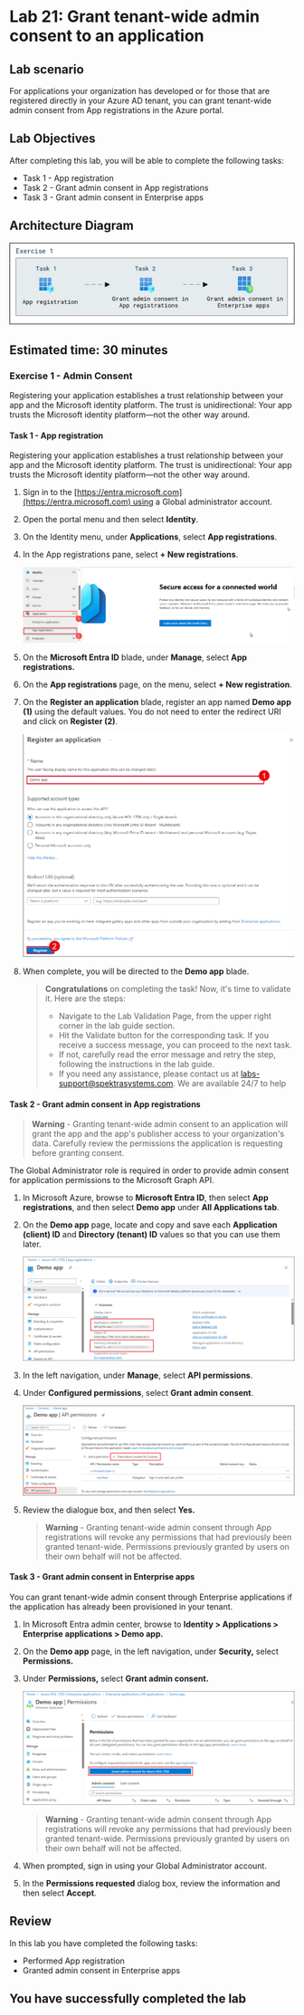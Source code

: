 # Lab 21: Grant tenant-wide admin consent to an application

## Lab scenario

For applications your organization has developed or for those that are registered directly in your Azure AD tenant, you can grant tenant-wide admin consent from App registrations in the Azure portal.

## Lab Objectives
After completing this lab, you will be able to complete the following tasks:

- Task 1 - App registration
- Task 2 - Grant admin consent in App registrations
- Task 3 - Grant admin consent in Enterprise apps

## Architecture Diagram

![Screen image displaying the New Group page with Group type, Group name, Owners, and Members highlighted](./media/arch021.png)

## Estimated time: 30 minutes

### Exercise 1 - Admin Consent

Registering your application establishes a trust relationship between your app and the Microsoft identity platform. The trust is unidirectional: Your app trusts the Microsoft identity platform—not the other way around.

#### Task 1 - App registration

Registering your application establishes a trust relationship between your app and the Microsoft identity platform. The trust is unidirectional: Your app trusts the Microsoft identity platform—not the other way around.

1. Sign in to the [https://entra.microsoft.com](https://entra.microsoft.com) using a Global administrator account.

2. Open the portal menu and then select **Identity**.

3. On the Identity menu, under **Applications**, select **App registrations**.

4. In the App registrations pane, select **+ New registrations**.

   ![Screen image displaying the Azure resources discovery page with the subscription and manage resource highlighted](./media/entraid1.png)

5. On the **Microsoft Entra ID** blade, under **Manage**, select **App registrations.**

6. On the **App registrations** page, on the menu, select **+ New registration**.

7. On the **Register an application** blade, register an app named **Demo app (1)** using the default values. You do not need to enter the redirect URI and click on **Register (2)**.

    ![Screen image displaying the Register an application blade with the name and default settings highlighted](./media/demoapp2.png)

8. When complete, you will be directed to the **Demo app** blade.

     > **Congratulations** on completing the task! Now, it's time to validate it. Here are the steps:
     > - Navigate to the Lab Validation Page, from the upper right corner in the lab guide section.
     > - Hit the Validate button for the corresponding task. If you receive a success message, you can proceed to the next task. 
     > - If not, carefully read the error message and retry the step, following the instructions in the lab guide.
     > - If you need any assistance, please contact us at labs-support@spektrasystems.com. We are available 24/7 to help


#### Task 2 - Grant admin consent in App registrations

   >**Warning** - Granting tenant-wide admin consent to an application will grant the app and the app's publisher access to your organization's data. Carefully review the permissions the application is requesting before granting consent.

The Global Administrator role is required in order to provide admin consent for application permissions to the Microsoft Graph API.

1. In Microsoft Azure, browse to **Microsoft Entra ID**, then select **App registrations**, and then select **Demo app** under **All Applications tab**.

2. On the **Demo app** page, locate and copy and save each **Application (client) ID** and **Directory (tenant) ID** values so that you can use them later.

    ![Screen image displaying the Demo app page with the directory ID highlighted](./media/appid121.png)

3. In the left navigation, under **Manage**, select **API permissions**.

4. Under **Configured permissions**, select **Grant admin consent**.

    ![Screen image displaying the API permission page with Grant admin consent for Contoso highlighted](./media/consent.png)

5. Review the dialogue box, and then select **Yes.**

   >**Warning** - Granting tenant-wide admin consent through App registrations will revoke any permissions that had previously been granted tenant-wide. Permissions previously granted by users on their own behalf will not be affected.

#### Task 3 - Grant admin consent in Enterprise apps

You can grant tenant-wide admin consent through Enterprise applications if the application has already been provisioned in your tenant.

1. In Microsoft Entra admin center, browse to **Identity > Applications > Enterprise applications > Demo app.**

2. On the **Demo app** page, in the left navigation, under **Security,** select **Permissions.**

3. Under **Permissions,** select **Grant admin consent.**

    ![Screen image displaying the Demo app permissions page with Grant admin consent for Contoso highlighted](./media/perm121.png)

   >**Warning** - Granting tenant-wide admin consent through App registrations will revoke any permissions that had previously been granted tenant-wide. Permissions previously granted by users on their own behalf will not be affected.

4. When prompted, sign in using your Global Administrator account.

5. In the **Permissions requested** dialog box, review the information and then select **Accept**.

## Review

In this lab you have completed the following tasks:
- Performed App registration
- Granted admin consent in Enterprise apps

## You have successfully completed the lab
